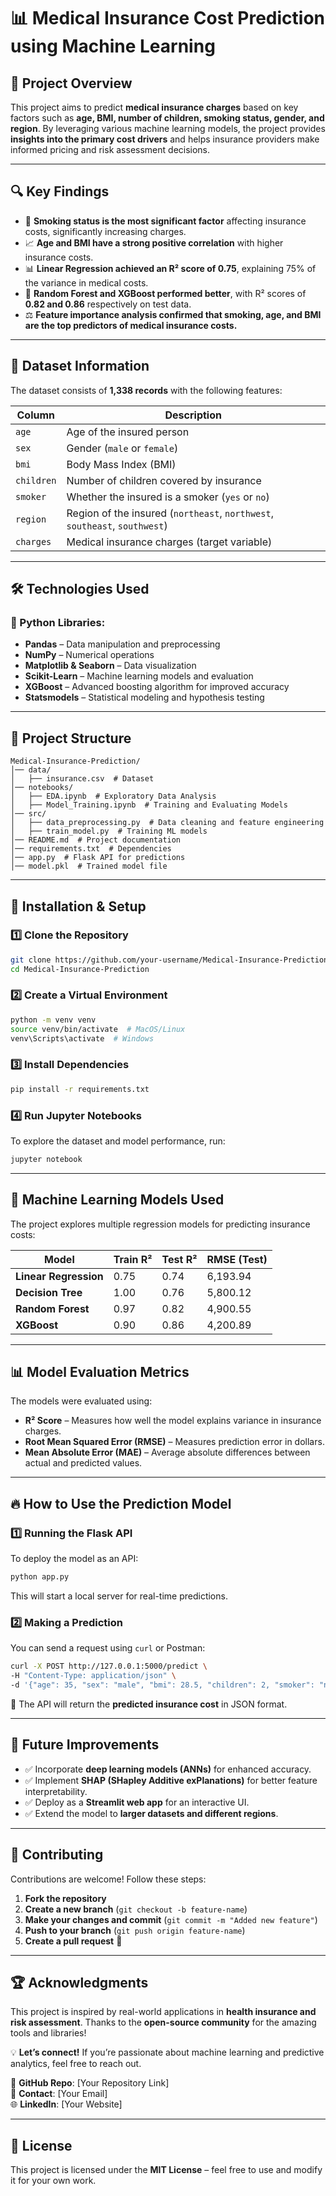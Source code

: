 # 📊 Medical Insurance Cost Prediction using Machine Learning

## 📌 Project Overview
This project aims to predict **medical insurance charges** based on key factors such as **age, BMI, number of children, smoking status, gender, and region**. By leveraging various machine learning models, the project provides **insights into the primary cost drivers** and helps insurance providers make informed pricing and risk assessment decisions.

---

## 🔍 Key Findings
- 🚬 **Smoking status is the most significant factor** affecting insurance costs, significantly increasing charges.
- 📈 **Age and BMI have a strong positive correlation** with higher insurance costs.
- 📊 **Linear Regression achieved an R² score of 0.75**, explaining 75% of the variance in medical costs.
- 🌳 **Random Forest and XGBoost performed better**, with R² scores of **0.82 and 0.86** respectively on test data.
- ⚖ **Feature importance analysis confirmed that smoking, age, and BMI are the top predictors of medical insurance costs.**

---

## 📁 Dataset Information
The dataset consists of **1,338 records** with the following features:

| Column      | Description |
|------------|-------------|
| `age`      | Age of the insured person |
| `sex`      | Gender (`male` or `female`) |
| `bmi`      | Body Mass Index (BMI) |
| `children` | Number of children covered by insurance |
| `smoker`   | Whether the insured is a smoker (`yes` or `no`) |
| `region`   | Region of the insured (`northeast`, `northwest`, `southeast`, `southwest`) |
| `charges`  | Medical insurance charges (target variable) |

---

## 🛠 Technologies Used
### 📌 Python Libraries:
- **Pandas** – Data manipulation and preprocessing  
- **NumPy** – Numerical operations  
- **Matplotlib & Seaborn** – Data visualization  
- **Scikit-Learn** – Machine learning models and evaluation  
- **XGBoost** – Advanced boosting algorithm for improved accuracy  
- **Statsmodels** – Statistical modeling and hypothesis testing  

---

## 📂 Project Structure
```
Medical-Insurance-Prediction/
│── data/
│   ├── insurance.csv  # Dataset
│── notebooks/
│   ├── EDA.ipynb  # Exploratory Data Analysis
│   ├── Model_Training.ipynb  # Training and Evaluating Models
│── src/
│   ├── data_preprocessing.py  # Data cleaning and feature engineering
│   ├── train_model.py  # Training ML models
│── README.md  # Project documentation
│── requirements.txt  # Dependencies
│── app.py  # Flask API for predictions
│── model.pkl  # Trained model file
```

---

## 🚀 Installation & Setup
### 1️⃣ Clone the Repository
```bash
git clone https://github.com/your-username/Medical-Insurance-Prediction.git
cd Medical-Insurance-Prediction
```

### 2️⃣ Create a Virtual Environment
```bash
python -m venv venv
source venv/bin/activate  # MacOS/Linux
venv\Scripts\activate  # Windows
```

### 3️⃣ Install Dependencies
```bash
pip install -r requirements.txt
```

### 4️⃣ Run Jupyter Notebooks
To explore the dataset and model performance, run:
```bash
jupyter notebook
```

---

## 🤖 Machine Learning Models Used
The project explores multiple regression models for predicting insurance costs:

| Model | Train R² | Test R² | RMSE (Test) |
|--------|---------|---------|------------|
| **Linear Regression** | 0.75 | 0.74 | 6,193.94 |
| **Decision Tree** | 1.00 | 0.76 | 5,800.12 |
| **Random Forest** | 0.97 | 0.82 | 4,900.55 |
| **XGBoost** | 0.90 | 0.86 | 4,200.89 |

---

## 📊 Model Evaluation Metrics
The models were evaluated using:

- **R² Score** – Measures how well the model explains variance in insurance charges.  
- **Root Mean Squared Error (RMSE)** – Measures prediction error in dollars.  
- **Mean Absolute Error (MAE)** – Average absolute differences between actual and predicted values.  

---

## 🔥 How to Use the Prediction Model
### 1️⃣ Running the Flask API
To deploy the model as an API:
```bash
python app.py
```
This will start a local server for real-time predictions.

### 2️⃣ Making a Prediction
You can send a request using `curl` or Postman:
```bash
curl -X POST http://127.0.0.1:5000/predict \
-H "Content-Type: application/json" \
-d '{"age": 35, "sex": "male", "bmi": 28.5, "children": 2, "smoker": "no", "region": "northeast"}'
```
📌 The API will return the **predicted insurance cost** in JSON format.

---

## 🔮 Future Improvements
- ✅ Incorporate **deep learning models (ANNs)** for enhanced accuracy.
- ✅ Implement **SHAP (SHapley Additive exPlanations)** for better feature interpretability.
- ✅ Deploy as a **Streamlit web app** for an interactive UI.
- ✅ Extend the model to **larger datasets and different regions**.

---

## 🤝 Contributing
Contributions are welcome! Follow these steps:

1. **Fork the repository**  
2. **Create a new branch** (`git checkout -b feature-name`)  
3. **Make your changes and commit** (`git commit -m "Added new feature"`)  
4. **Push to your branch** (`git push origin feature-name`)  
5. **Create a pull request** 🚀  

---

## 🏆 Acknowledgments
This project is inspired by real-world applications in **health insurance and risk assessment**. Thanks to the **open-source community** for the amazing tools and libraries!

💡 **Let’s connect!** If you’re passionate about machine learning and predictive analytics, feel free to reach out.

🔗 **GitHub Repo**: [Your Repository Link]  
📧 **Contact**: [Your Email]  
🌐 **LinkedIn**: [Your Website]  

---

## 📜 License
This project is licensed under the **MIT License** – feel free to use and modify it for your own work.
